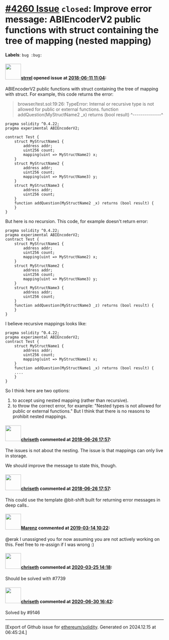 # [\#4260 Issue](https://github.com/ethereum/solidity/issues/4260) `closed`: Improve error message: ABIEncoderV2 public functions with struct containing the tree of mapping (nested mapping)
**Labels**: `bug :bug:`


#### <img src="https://avatars.githubusercontent.com/u/40168202?v=4" width="50">[strrel](https://github.com/strrel) opened issue at [2018-06-11 11:04](https://github.com/ethereum/solidity/issues/4260):

ABIEncoderV2 public functions with struct containing the tree of mapping with struct. For example, this code returns the error:

> browser/test.sol:19:26: TypeError: Internal or recursive type is not allowed for public or external functions.
function addQuestion(MyStructName2 _x) returns (bool result) 
            ^--------------^

```
pragma solidity ^0.4.22;
pragma experimental ABIEncoderV2;

contract Test {
    struct MyStructName1 {
        address addr;
        uint256 count;
        mapping(uint => MyStructName2) x;
    }
    struct MyStructName2 {
        address addr;
        uint256 count;
        mapping(uint => MyStructName3) y;
    }
    struct MyStructName3 {
        address addr;
        uint256 count;
    }
    function addQuestion(MyStructName2 _x) returns (bool result) {
    }   
}
```
But here is no recursion. This code, for example doesn't return error:

```
pragma solidity ^0.4.22;
pragma experimental ABIEncoderV2;
contract Test {
    struct MyStructName1 {
        address addr;
        uint256 count;
        mapping(uint => MyStructName2) x;
    }
    struct MyStructName2 {
        address addr;
        uint256 count;
        mapping(uint => MyStructName3) y;
    }
    struct MyStructName3 {
        address addr;
        uint256 count;
    }
    function addQuestion(MyStructName3 _z) returns (bool result) {
    }
}
```

I believe recursive mappings looks like:
```
pragma solidity ^0.4.22;
pragma experimental ABIEncoderV2;
contract Test {
    struct MyStructName1 {
        address addr;
        uint256 count;
        mapping(uint => MyStructName1) x;
    }
    function addQuestion(MyStructName1 _x) returns (bool result) {
    ....
    }
}
```
So I think here are two options:
1) to accept using nested mapping (rather than recursive).
2) to throw the correct error, for example: "Nested types is not allowed for public or external functions."
But I think that there is no reasons to prohibit nested mappings.

#### <img src="https://avatars.githubusercontent.com/u/9073706?v=4" width="50">[chriseth](https://github.com/chriseth) commented at [2018-06-26 17:57](https://github.com/ethereum/solidity/issues/4260#issuecomment-400407247):

The issues is not about the nesting. The issue is that mappings can only live in storage.

We should improve the message to state this, though.

#### <img src="https://avatars.githubusercontent.com/u/9073706?v=4" width="50">[chriseth](https://github.com/chriseth) commented at [2018-06-26 17:57](https://github.com/ethereum/solidity/issues/4260#issuecomment-400407477):

This could use the template @bit-shift built for returning error messages in deep calls..

#### <img src="https://avatars.githubusercontent.com/u/424752?u=2d50de05ec528b9b84f8b905a56e90669b0f8927&v=4" width="50">[Marenz](https://github.com/Marenz) commented at [2019-03-14 10:22](https://github.com/ethereum/solidity/issues/4260#issuecomment-472790253):

@erak I unassigned you for now assuming you are not actively working on this. Feel free to re-assign if I was wrong :)

#### <img src="https://avatars.githubusercontent.com/u/9073706?v=4" width="50">[chriseth](https://github.com/chriseth) commented at [2020-03-25 14:18](https://github.com/ethereum/solidity/issues/4260#issuecomment-603865100):

Should be solved with #7739

#### <img src="https://avatars.githubusercontent.com/u/9073706?v=4" width="50">[chriseth](https://github.com/chriseth) commented at [2020-06-30 16:42](https://github.com/ethereum/solidity/issues/4260#issuecomment-651912194):

Solved by #9146


-------------------------------------------------------------------------------



[Export of Github issue for [ethereum/solidity](https://github.com/ethereum/solidity). Generated on 2024.12.15 at 06:45:24.]
